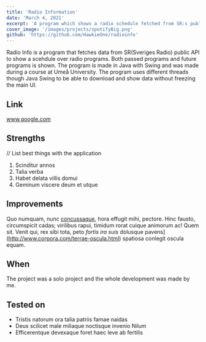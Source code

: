 ```yaml
---
title: 'Radio Information'
date: 'March 4, 2021'
excerpt: 'A program which shows a radio schedule fetched from SR:s public API'
cover_image: '/images/projects/spotifyBig.png'
github: 'https://github.com/HawkieOne/radioinfo'
---
```


Radio Info is a program that fetches data from SR(Sveriges Radio) public API to show a scehdule over radio programs. Both passed programs 
and future programs is shown. The program is made in Java with Swing and was made during a course at Umeå University. The program uses different 
threads though Java Swing to be able to download and show data without freezing the main UI.

## Link
www.google.com

## Strengths
// List best things with the application
1. Scinditur annos
2. Talia verba
3. Habet delata villis domui
4. Geminum viscere deum et utque

## Improvements

Quo numquam, nunc [concussaque](http://mox-cunctos.net/), hora effugit mihi,
pectore. Hinc fausto, circumspicit cadas; virilibus rapui, timidum rorat cuique
animorum ac! Quem sit. Venit qui, rex sibi tota, peto _fortis ira suis_ dolusque
pavens](http://www.corpora.com/terrae-oscula.html) spatiosa conlegit oscula
equam.

## When

The project was a solo project and the whole development was made by me.

## Tested on

- Tristis natorum ora talia patriis famae naidas
- Deus scilicet male miliaque noctisque invenio Nilum
- Efficerentque devexaque foret haec leve ab fertilis

